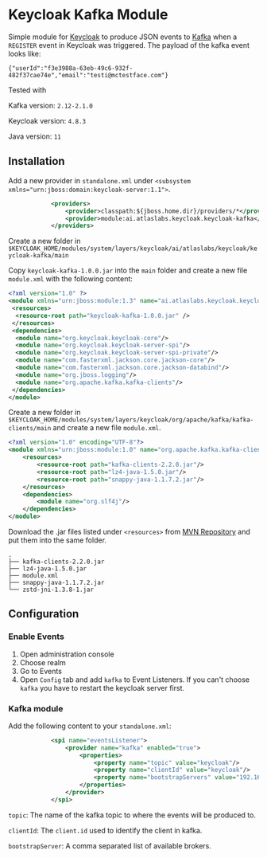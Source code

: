 # Keycloak Kafka Module
Simple module for [Keycloak](https://www.keycloak.org/) to produce JSON events to [Kafka](https://kafka.apache.org/) when a `REGISTER` event in Keycloak was triggered.
The payload of the kafka event looks like:

`{"userId":"f3e3988a-63eb-49c6-932f-482f37cae74e","email":"testi@mctestface.com"}`


Tested with 

Kafka version: `2.12-2.1.0`
 
Keycloak version: `4.8.3`

Java version: `11`


## Installation

Add a new provider in `standalone.xml` under `<subsystem xmlns="urn:jboss:domain:keycloak-server:1.1">`.

```xml
            <providers>
                <provider>classpath:${jboss.home.dir}/providers/*</provider>
                <provider>module:ai.atlaslabs.keycloak.keycloak-kafka</provider>
            </providers>
```


Create a new folder in `$KEYCLOAK_HOME/modules/system/layers/keycloak/ai/atlaslabs/keycloak/keycloak-kafka/main`

Copy `keycloak-kafka-1.0.0.jar` into the `main` folder and create a new file `module.xml` with the following content:

```xml
<?xml version="1.0" ?>
<module xmlns="urn:jboss:module:1.3" name="ai.atlaslabs.keycloak.keycloak-kafka">
 <resources>
  <resource-root path="keycloak-kafka-1.0.0.jar" />
 </resources>
 <dependencies>
  <module name="org.keycloak.keycloak-core"/>
  <module name="org.keycloak.keycloak-server-spi"/>
  <module name="org.keycloak.keycloak-server-spi-private"/>
  <module name="com.fasterxml.jackson.core.jackson-core"/>
  <module name="com.fasterxml.jackson.core.jackson-databind"/>
  <module name="org.jboss.logging"/>
  <module name="org.apache.kafka.kafka-clients"/>
 </dependencies>
</module>
```

Create a new folder in `$KEYCLOAK_HOME/modules/system/layers/keycloak/org/apache/kafka/kafka-clients/main`
and create a new file `module.xml`.

```xml
<?xml version="1.0" encoding="UTF-8"?>
<module xmlns="urn:jboss:module:1.0" name="org.apache.kafka.kafka-clients">
    <resources>
        <resource-root path="kafka-clients-2.2.0.jar"/>
        <resource-root path="lz4-java-1.5.0.jar"/>
        <resource-root path="snappy-java-1.1.7.2.jar"/>
    </resources>
    <dependencies>
        <module name="org.slf4j"/>
    </dependencies>
</module>
```

Download the .jar files listed under `<resources>` from [MVN Repository](https://mvnrepository.com/) and put them into the same folder.

```
.
├── kafka-clients-2.2.0.jar
├── lz4-java-1.5.0.jar
├── module.xml
├── snappy-java-1.1.7.2.jar
└── zstd-jni-1.3.8-1.jar
```

## Configuration

### Enable Events
1. Open administration console
2. Choose realm
3. Go to Events
4. Open `Config` tab and add `kafka` to Event Listeners. If you can't choose `kafka` you have to restart the keycloak server first.


### Kafka module
Add the following content to your `standalone.xml`:

```xml
            <spi name="eventsListener">
                <provider name="kafka" enabled="true">
                    <properties>
                        <property name="topic" value="keycloak"/>
                        <property name="clientId" value="keycloak"/>
                        <property name="bootstrapServers" value="192.168.0.1:9092,192.168.0.2:9092"/>
                    </properties>
                </provider>
            </spi>
```

`topic`: The name of the kafka topic to where the events will be produced to.

`clientId`: The `client.id` used to identify the client in kafka.

`bootstrapServer`: A comma separated list of available brokers.